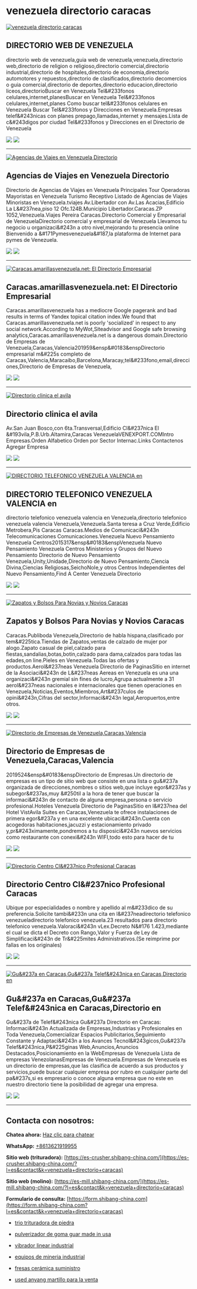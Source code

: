 # venezuela directorio caracas

<a href="https://swt.shibang-china.com/?l=es&img&k=venezuela+directorio+caracas" target="_blank">![venezuela directorio caracas](http://static.shibang-china.com/all-800x300/627.jpg)</a>

## DIRECTORIO WEB DE VENEZUELA
directorio web de venezuela,guia web de venezuela,venezuela,directorio web,directorio de religion o religioso,directorio comercial,directorio industrial,directorio de hospitales,directorio de economia,directorio automotores y repuestos,directorio de clasificados,directorio decomercios o guia comercial,directorio de deportes,directorio educacion,directorio liceos,directorioBuscar en Venezuela Tel&#233fonos celulares,internet,planesBuscar en Venezuela Tel&#233fonos celulares,internet,planes Como buscar tel&#233fonos celulares en Venezuela Buscar Tel&#233fonos y Direcciones en Venezuela.Empresas telef&#243nicas con planes prepago,llamadas,internet y mensajes.Lista de c&#243digos por ciudad Tel&#233fonos y Direcciones en el Directorio de Venezuela


<a href="https://whatsapp.shibangsoft.com/WhatsApp.php" target="_blank" title="WhatsApp">![](http://static.shibang-china.com/icon/whatsapp.png)</a> <a href="https://swt.shibang-china.com/?l=es&icon&k=venezuela+directorio+caracas" target="_blank">![](http://static.shibang-china.com/icon/chat-es.png)</a>

---

<a href="https://swt.shibang-china.com/?l=es&img&k=venezuela+directorio+caracas" target="_blank">![Agencias de Viajes en Venezuela Directorio](http://static.shibang-china.com/all-800x300/600.jpg)</a>

## Agencias de Viajes en Venezuela Directorio
Directorio de Agencias de Viajes en Venezuela Principales Tour Operadoras Mayoristas en Venezuela Turismo Receptivo Listado de Agencias de Viajes Minoristas en Venezuela.tviajes Av.Libertador con Av.Las Acacias,Edificio La L&#237nea,piso 12 Ofc.124B.Municipio Libertador.Caracas.ZP 1052,Venezuela.Viajes Pereira Caracas.Directorio Comercial y Empresarial de VenezuelaDirectorio comercial y empresarial de Venezuela Llevamos tu negocio u organizaci&#243n a otro nivel,mejorando tu presencia online Bienvenido a &#171Pymesvenezuela&#187,la plataforma de Internet para pymes de Venezuela.


<a href="https://whatsapp.shibangsoft.com/WhatsApp.php" target="_blank" title="WhatsApp">![](http://static.shibang-china.com/icon/whatsapp.png)</a> <a href="https://swt.shibang-china.com/?l=es&icon&k=venezuela+directorio+caracas" target="_blank">![](http://static.shibang-china.com/icon/chat-es.png)</a>

---

<a href="https://swt.shibang-china.com/?l=es&img&k=venezuela+directorio+caracas" target="_blank">![Caracas.amarillasvenezuela.net: El Directorio Empresarial](http://static.shibang-china.com/all-800x300/1191.jpg)</a>

## Caracas.amarillasvenezuela.net: El Directorio Empresarial
Caracas.amarillasvenezuela has a mediocre Google pagerank and bad results in terms of Yandex topical citation index.We found that Caracas.amarillasvenezuela.net is poorly 'socialized' in respect to any social network.According to MyWot,Siteadvisor and Google safe browsing analytics,Caracas.amarillasvenezuela.net is a dangerous domain.Directorio de Empresas de Venezuela,Caracas,Valencia201959&ensp&#0183&enspDirectorio empresarial m&#225s completo de Caracas,Valencia,Maracaibo,Barcelona,Maracay,tel&#233fono,email,direcciones,Directorio de Empresas de Venezuela,


<a href="https://whatsapp.shibangsoft.com/WhatsApp.php" target="_blank" title="WhatsApp">![](http://static.shibang-china.com/icon/whatsapp.png)</a> <a href="https://swt.shibang-china.com/?l=es&icon&k=venezuela+directorio+caracas" target="_blank">![](http://static.shibang-china.com/icon/chat-es.png)</a>

---

<a href="https://swt.shibang-china.com/?l=es&img&k=venezuela+directorio+caracas" target="_blank">![Directorio clinica el avila](http://static.shibang-china.com/all-800x300/68.jpg)</a>

## Directorio clinica el avila
Av.San Juan Bosco,con 6ta.Transversal,Edificio Cl&#237nica El &#193vila,P.B.Urb.Altamira,Caracas VenezuelaVENEXPORT.COMIntro Empresas.Orden Alfabetico Orden por Sector Internac.Links Contactenos Agregar Empresa


<a href="https://whatsapp.shibangsoft.com/WhatsApp.php" target="_blank" title="WhatsApp">![](http://static.shibang-china.com/icon/whatsapp.png)</a> <a href="https://swt.shibang-china.com/?l=es&icon&k=venezuela+directorio+caracas" target="_blank">![](http://static.shibang-china.com/icon/chat-es.png)</a>

---

<a href="https://swt.shibang-china.com/?l=es&img&k=venezuela+directorio+caracas" target="_blank">![DIRECTORIO TELEFONICO VENEZUELA VALENCIA en](http://static.shibang-china.com/all-800x300/1476.jpg)</a>

## DIRECTORIO TELEFONICO VENEZUELA VALENCIA en
directorio telefonico venezuela valencia en Venezuela,directorio telefonico venezuela valencia Venezuela,Venezuela.Santa teresa a Cruz Verde,Edificio Metrobera,Pis Caracas Caracas.Medios de Comunicaci&#243n Telecomunicaciones Comunicaciones.Venezuela Nuevo Pensamiento Venezuela Centros2015317&ensp&#0183&enspVenezuela Nuevo Pensamiento Venezuela Centros Ministerios y Grupos del Nuevo Pensamiento Directorio de Nuevo Pensamiento Venezuela,Unity,Unidade,Directorio de Nuevo Pensamiento,Ciencia Divina,Ciencias Religiosas,SeichoNoIe,y otros Centros Independientes del Nuevo Pensamiento,Find A Center Venezuela Directorio


<a href="https://whatsapp.shibangsoft.com/WhatsApp.php" target="_blank" title="WhatsApp">![](http://static.shibang-china.com/icon/whatsapp.png)</a> <a href="https://swt.shibang-china.com/?l=es&icon&k=venezuela+directorio+caracas" target="_blank">![](http://static.shibang-china.com/icon/chat-es.png)</a>

---

<a href="https://swt.shibang-china.com/?l=es&img&k=venezuela+directorio+caracas" target="_blank">![Zapatos y Bolsos Para Novias y Novios Caracas](http://static.shibang-china.com/all-800x300/1480.jpg)</a>

## Zapatos y Bolsos Para Novias y Novios Caracas
Caracas.Publiboda Venezuela,Directorio de habla hispana,clasificado por tem&#225tica.Tiendas de Zapatos,ventas de calzado de mujer por alogo.Zapato casual de piel,calzado para fiestas,sandalias,botas,botin,calzado para dama,calzados para todas las edades,on line.Pieles en Venezuela.Todas las ofertas y productos.Aerol&#237neas Venezuela Directorio de PaginasSitio en internet de la Asociaci&#243n de L&#237neas Aereas en Venezuela es una una organizaci&#243n gremial sin fines de lucro,Agrupa actualmente a 31 aerol&#237neas nacionales e internacionales que tienen operaciones en Venezuela,Noticias,Eventos,Miembros,Art&#237culos de opini&#243n,Cifras del sector,Informaci&#243n legal,Aeropuertos,entre otros.


<a href="https://whatsapp.shibangsoft.com/WhatsApp.php" target="_blank" title="WhatsApp">![](http://static.shibang-china.com/icon/whatsapp.png)</a> <a href="https://swt.shibang-china.com/?l=es&icon&k=venezuela+directorio+caracas" target="_blank">![](http://static.shibang-china.com/icon/chat-es.png)</a>

---

<a href="https://swt.shibang-china.com/?l=es&img&k=venezuela+directorio+caracas" target="_blank">![Directorio de Empresas de Venezuela,Caracas,Valencia](http://static.shibang-china.com/all-800x300/71.jpg)</a>

## Directorio de Empresas de Venezuela,Caracas,Valencia
2019524&ensp&#0183&enspDirectorio de Empresas.Un directorio de empresas es un tipo de sitio web que consiste en una lista o gu&#237a organizada de direcciones,nombres o sitios web,que incluye egor&#237as y subegor&#237as,muy &#250til a la hora de tener que buscar la informaci&#243n de contacto de alguna empresa,persona o servicio profesional.Hoteles Venezuela Directorio de PaginasSitio en l&#237nea del Hotel VistAvila Suites en Caracas,Venezuela te ofrece instalaciones de primera egor&#237a y en una excelente ubicaci&#243n.Cuenta con acogedoras habitaciones,jacuzzi y estacionamiento privado y,pr&#243ximamente,pondremos a tu disposici&#243n nuevos servicios como restaurante con conexi&#243n WIFI,todo esto para hacer de tu


<a href="https://whatsapp.shibangsoft.com/WhatsApp.php" target="_blank" title="WhatsApp">![](http://static.shibang-china.com/icon/whatsapp.png)</a> <a href="https://swt.shibang-china.com/?l=es&icon&k=venezuela+directorio+caracas" target="_blank">![](http://static.shibang-china.com/icon/chat-es.png)</a>

---

<a href="https://swt.shibang-china.com/?l=es&img&k=venezuela+directorio+caracas" target="_blank">![Directorio Centro Cl&#237nico Profesional Caracas](http://static.shibang-china.com/all-800x300/753.jpg)</a>

## Directorio Centro Cl&#237nico Profesional Caracas
Ubique por especialidades o nombre y apellido al m&#233dico de su preferencia.Solicite tambi&#233n una cita en l&#237neadirectorio telefonico venezueladirectorio telefonico venezuela.23 resultados para directorio telefonico venezuela.Valoraci&#243n vLex.Decreto N&#176 1.423,mediante el cual se dicta el Decreto con Rango,Valor y Fuerza de Ley de Simplificaci&#243n de Tr&#225mites Administrativos.(Se reimprime por fallas en los originales)


<a href="https://whatsapp.shibangsoft.com/WhatsApp.php" target="_blank" title="WhatsApp">![](http://static.shibang-china.com/icon/whatsapp.png)</a> <a href="https://swt.shibang-china.com/?l=es&icon&k=venezuela+directorio+caracas" target="_blank">![](http://static.shibang-china.com/icon/chat-es.png)</a>

---

<a href="https://swt.shibang-china.com/?l=es&img&k=venezuela+directorio+caracas" target="_blank">![Gu&#237a en Caracas,Gu&#237a Telef&#243nica en Caracas,Directorio en](http://static.shibang-china.com/all-800x300/1148.jpg)</a>

## Gu&#237a en Caracas,Gu&#237a Telef&#243nica en Caracas,Directorio en
Gu&#237a de Telef&#243nica Gu&#237a Directorio en Caracas: Informaci&#243n Actualizada de Empresas,Industrias y Profesionales en Toda Venezuela,Comercializar Espacios Publicitarios,Seguimiento Constante y Adaptaci&#243n a los Avances Tecnol&#243gicos,Gu&#237a Telef&#243nica,P&#225ginas Web,Anuncios,Anuncios Destacados,Posicionamiento en la WebEmpresas de Venezuela Lista de empresas VenezolanasEmpresas de Venezuela.Empresas de Venezuela es un directorio de empresas,que las clasifica de acuerdo a sus productos y servicios,puede buscar cualquier empresa por rubro en cualquier parte del pa&#237s,si es empresario o conoce alguna empresa que no este en nuestro directorio tiene la posibilidad de agregar una empresa.


<a href="https://whatsapp.shibangsoft.com/WhatsApp.php" target="_blank" title="WhatsApp">![](http://static.shibang-china.com/icon/whatsapp.png)</a> <a href="https://swt.shibang-china.com/?l=es&icon&k=venezuela+directorio+caracas" target="_blank">![](http://static.shibang-china.com/icon/chat-es.png)</a>

---
## Contacta con nosotros:

**Chatea ahora:** [Haz clic para chatear](https://swt.shibang-china.com?l=es&contact&k=venezuela+directorio+caracas)

**WhatsApp:**  [+8613621919955](https://whatsapp.shibangsoft.com/WhatsApp.php)

**Sitio web (trituradora):** [https://es-crusher.shibang-china.com/](https://es-crusher.shibang-china.com/?l=es&contact&k=venezuela+directorio+caracas)

**Sitio web (molino):** [https://es-mill.shibang-china.com/](https://es-mill.shibang-china.com/?l=es&contact&k=venezuela+directorio+caracas)

**Formulario de consulta:** [https://form.shibang-china.com](https://form.shibang-china.com?l=es&contact&k=venezuela+directorio+caracas)

* [trio trituradora de piedra](../77/trio%20trituradora%20de%20piedra.md)

* [pulverizador de goma guar made in usa](../76/pulverizador%20de%20goma%20guar%20made%20in%20usa.md)

* [vibrador linear industrial](../77/vibrador%20linear%20industrial.md)

* [equipos de mineria industrial](../70/equipos%20de%20mineria%20industrial.md)

* [fresas cerámica suministro](../78/fresas%20cer%C3%A1mica%20suministro.md)

* [used anyang martillo para la venta](../80/used%20anyang%20martillo%20para%20la%20venta.md)